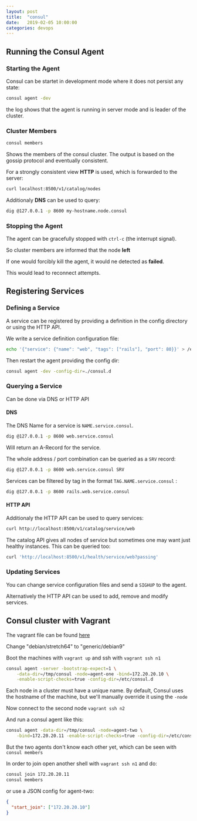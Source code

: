 ```yaml
---
layout: post
title:  "consul"
date:   2019-02-05 10:00:00
categories: devops
---
```


## Running the Consul Agent

### Starting the Agent

Consul can be startet in development mode where it does not persist any state:

```bash
consul agent -dev
```

the log shows that the agent is running in server mode and is leader of the cluster.

### Cluster Members

```bash
consul members
```

Shows the members of the consul cluster. The output is based on the gossip protocol and eventually consistent.

For a strongly consistent view **HTTP** is used, which is forwarded to the server:

```bash
curl localhost:8500/v1/catalog/nodes
```

Additionaly **DNS** can be used to query:

```bash
dig @127.0.0.1 -p 8600 my-hostname.node.consul
```

### Stopping the Agent

The agent can be gracefully stopped with `ctrl-c` (the interrupt signal).

So cluster members are informed that the node **left**

If one would forcibly kill the agent, it would ne detected as **failed**.

This would lead to reconnect attempts.


## Registering Services

### Defining a Service

A service can be registered by providing a definition in the config directory or using the HTTP API.

We write a service definition configuration file:

```bash
echo '{"service": {"name": "web", "tags": ["rails"], "port": 80}}' > /etc/consul.d/web.json
```

Then restart the agent providing the config dir:

```bash
consul agent -dev -config-dir=./consul.d
```

### Querying a Service

Can be done via DNS or HTTP API

#### DNS

The DNS Name for a service is  `NAME.service.consul`.

```bash
dig @127.0.0.1 -p 8600 web.service.consul
```

Will return an A-Record for the service.

The whole address / port combination can be queried as a `SRV` record:

```bash
dig @127.0.0.1 -p 8600 web.service.consul SRV
```

Services can be filtered by tag in the format `TAG.NAME.service.consul` :

```bash
dig @127.0.0.1 -p 8600 rails.web.service.consul
```

#### HTTP API

Additionaly the HTTP API can be used to query services:

```bash
curl http://localhost:8500/v1/catalog/service/web
```

The catalog API gives all nodes of service but sometimes one may want just healthy instances.
This can be queried too:

```bash
curl 'http://localhost:8500/v1/health/service/web?passing'
```

### Updating Services

You can change service configuration files and send a `SIGHUP` to the agent.

Alternatively the HTTP API can be used to add, remove and modify services.


## Consul cluster with Vagrant

The vagrant file can be found [here](https://github.com/hashicorp/consul/tree/master/demo/vagrant-cluster)

Change "debian/stretch64" to "generic/debian9"

Boot the machines with `vagrant up` and ssh with `vagrant ssh n1`

```bash
consul agent -server -bootstrap-expect=1 \
    -data-dir=/tmp/consul -node=agent-one -bind=172.20.20.10 \
    -enable-script-checks=true -config-dir=/etc/consul.d
```

Each node in a cluster must have a unique name. By default, Consul uses the hostname of the machine, but we'll manually override it using the `-node`

Now connect to the second node `vagrant ssh n2`

And run a consul agent like this:

```bash
consul agent -data-dir=/tmp/consul -node=agent-two \
    -bind=172.20.20.11 -enable-script-checks=true -config-dir=/etc/consul.d
```

But the two agents don't know each other yet, which can be seen with `consul members`

In order to join open another shell with `vagrant ssh n1` and do:

```bash
consul join 172.20.20.11
consul members
```

or use a JSON config for agent-two:

```json
{
  "start_join": ["172.20.20.10"]
}
```